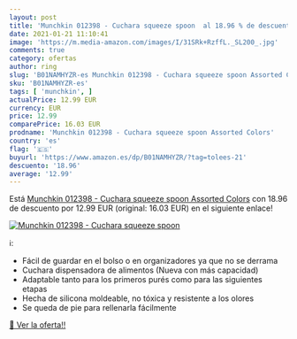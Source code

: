 ```yaml
---
layout: post
title: 'Munchkin 012398 - Cuchara squeeze spoon  al 18.96 % de descuento'
date: 2021-01-21 11:10:41
image: 'https://m.media-amazon.com/images/I/31SRk+RzffL._SL200_.jpg'
comments: true
category: ofertas
author: ring
slug: 'B01NAMHYZR-es Munchkin 012398 - Cuchara squeeze spoon Assorted Colors'
sku: 'B01NAMHYZR-es'
tags: [ 'munchkin', ]
actualPrice: 12.99 EUR
currency: EUR
price: 12.99
comparePrice: 16.03 EUR
prodname: 'Munchkin 012398 - Cuchara squeeze spoon Assorted Colors'
country: 'es'
flag: '🇪🇸'
buyurl: 'https://www.amazon.es/dp/B01NAMHYZR/?tag=tolees-21'
descuento: '18.96'
average: '12.99'
---
```


Está [Munchkin 012398 - Cuchara squeeze spoon Assorted Colors](https://www.amazon.es/dp/B01NAMHYZR/?tag=tolees-21) con 18.96 de descuento por 12.99 EUR (original: 16.03 EUR) en el siguiente enlace!

[![Munchkin 012398 - Cuchara squeeze spoon ](https://m.media-amazon.com/images/I/31SRk+RzffL._SL200_.jpg)](https://www.amazon.es/dp/B01NAMHYZR/?tag=tolees-21)

ℹ️:

- Fácil de guardar en el bolso o en organizadores ya que no se derrama
- Cuchara dispensadora de alimentos (Nueva con más capacidad)
- Adaptable tanto para los primeros purés como para las siguientes etapas
- Hecha de silicona moldeable, no tóxica y resistente a los olores
- Se queda de pie para rellenarla fácilmente

[🛒 Ver la oferta!!](https://www.amazon.es/dp/B01NAMHYZR/?tag=tolees-21)
